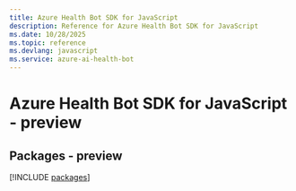 ```yaml
---
title: Azure Health Bot SDK for JavaScript
description: Reference for Azure Health Bot SDK for JavaScript
ms.date: 10/28/2025
ms.topic: reference
ms.devlang: javascript
ms.service: azure-ai-health-bot
---
```

# Azure Health Bot SDK for JavaScript - preview
## Packages - preview
[!INCLUDE [packages](health-bot-index.md)]